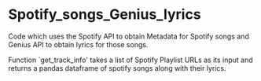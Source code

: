 # Spotify_songs_Genius_lyrics
Code which uses the Spotify API to obtain Metadata for Spotify songs and Genius API to obtain lyrics for those songs.

Function `get_track_info' takes a list of Spotify Playlist URLs as its input and returns a pandas dataframe of spotify songs along with their lyrics.
